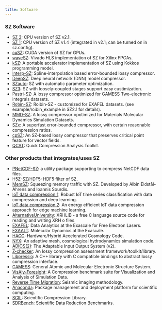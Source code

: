 ```yaml
---
title: Software
---
```


<div id="instrument"><h3>SZ Software</h3></div>

- [SZ 2](https://github.com/szcompressor/SZ): CPU version of SZ v2.1.
- [SZ 1](https://github.com/szcompressor/SZ): CPU version of SZ v1.4 (integrated in v2.1; can be turned on in sz.config).
- [cuSZ](https://github.com/szcompressor/cuSZ): CUDA version of SZ for GPUs.
- [waveSZ](https://github.com/szcompressor/SZ_HLS): Vivado HLS implementation of SZ for Xilinx FPGAs.
- [kSZ](https://github.com/szcompressor/kokkosSZ): A portable accelerator implementation of SZ using Kokkos programming model.
- [Interp-SZ](https://github.com/szcompressor/SZ3_Private): Spline-interpolation based error-bounded lossy compressor.
- [DeepSZ](https://github.com/szcompressor/DeepSZ): Deep neural network (DNN) model compressor.
- [SZauto](https://github.com/szcompressor/SZauto): SZ with automatic parameter optimization.
- [SZ3](https://github.com/szcompressor/SZ3): SZ with loosely-coupled stages support easy custimization.
- [Pastri-SZ](https://github.com/szcompressor/SZ): A lossy compressor optimized for GAMESS Two-electronic integrals datasets. 
- [Robin-SZ](https://github.com/szcompressor/SZ): Roibin-SZ - customized for EXAFEL datasets. (see example/roibin_example in SZ2.1 for details).
- [MMD-SZ](https://github.com/szcompressor/MMD-SZ): A lossy compressor opotimized for Materials Molecular Dynamics Simulation Datasets.
- [SZx](https://github.com/disheng222/SZx): A superfast error-bounded compressor, with certain reasonable compression ratios.
- [cpSZ](https://github.com/szcompressor/cpSZ): An SZ-based lossy compressor that preserves critical point feature for vector fields.
- [QCAT](https://github.com/szcompressor/qcat): Quick Compression Analysis Toolkit.

<div id="instrument"><h3>Other products that integrates/uses SZ </h3></div>

- [PNetCDF-SZ](https://github.com/Parallel-NetCDF/PnetCDF-SZ): a utility package supporting to compress NetCDF data files.
- [H5Z-SZ/HDF5](https://github.com/disheng222/H5Z-SZ): HDF5 filter of SZ.
- [MemSZ](https://dl.acm.org/doi/pdf/10.1145/3424668): Squeezing memory traffic with SZ. Developed by Albin Eldstål-Ahrens and Ioannis Sourdis.
- [IoT data compression 1](https://www.sciencedirect.com/science/article/abs/pii/S0925231220302939): Robust IoT time series classification with data compression and deep learning.
- [IoT data compression 2](https://www.sciencedirect.com/science/article/pii/S0167739X18331716): An energy efficient IoT data compression approach for edge machine learning.
- [AlternativeUniversity](https://alternativeuniversity.net/compsci/raster/stor/xrhlib/): XRHLIB - a free C language source code for reading and writing XRH o files.
- [EXAFEL](https://www.exascaleproject.org/research-project/exafel/exafel/): Data Analytics at the Exascale for Free Electron Lasers.
- [EXAALT](https://www.exascaleproject.org/research-project/exaalt/exaalt/): Molecular Dynamics at the Exascale.
- [HACC](https://cpac.hep.anl.gov/projects/hacc/): Hardware/Hybrid Accelerated Cosmology Code.
- [NYX](https://amrex-astro.github.io/Nyx/): An adaptive mesh, cosmological hydrodynamics simulation code.
- [ADIOS(2)](https://github.com/ornladios/ADIOS2): The Adaptable Input Output System (v2).
- [Z-checker](https://github.com/CODARcode/Z-checker): An lossy compression assessment framework/toolkit/library. 
- [Libpressio](https://github.com/CODARcode/libpressio): A C++ library with C compatible bindings to abstract lossy compression interface.
- [GAMESS](https://www.msg.chem.iastate.edu/GAMESS/): General Atomic and Molecular Electronic Structure System. 
- [VisAly-Foresight](https://github.com/lanl/VizAly-Foresight): A Compression benchmark suite for Visualization and Analysis of Simulation Data.
- [Reverse Time Migration](https://wiki.seg.org/wiki/Reverse_time_migration): Seismic imaging methodology.
- [Anaconda](https://anaconda.org/williamfgc/sz): Package management and deployment platform for scientific computing.
- [SCIL](https://github.com/JulianKunkel/scil): Scientific Compression Library.
- [SDRBench](https://sdrbench.github.io/): Scientific Data Reduction Benchmarks.
